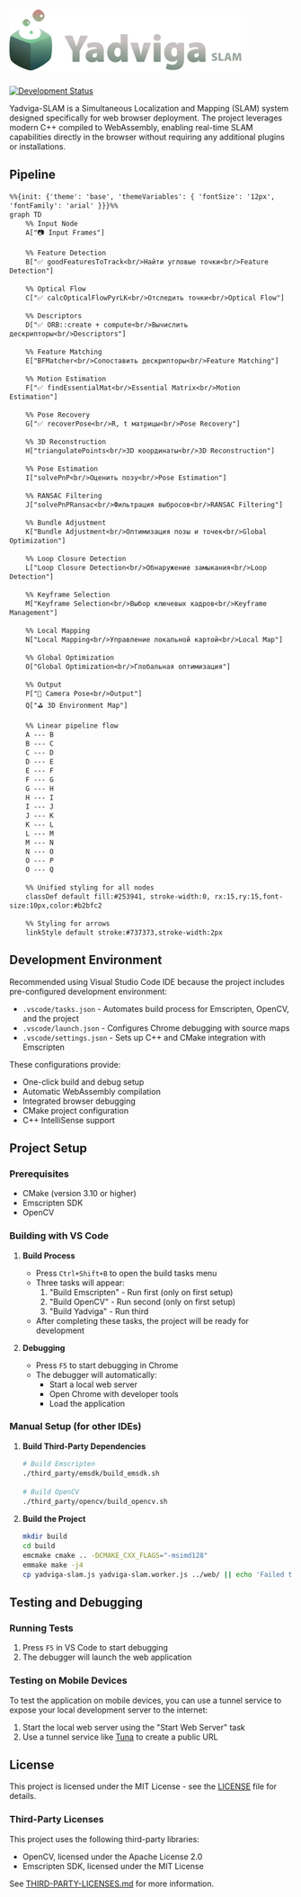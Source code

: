 # ![Yadviga-SLAM](resources/logo.svg)

[![Development Status](https://img.shields.io/badge/status-in%20development-yellow)](https://github.com/yourusername/Yadviga-SLAM)

Yadviga-SLAM is a Simultaneous Localization and Mapping (SLAM) system designed specifically for web browser deployment. The project leverages modern C++ compiled to WebAssembly, enabling real-time SLAM capabilities directly in the browser without requiring any additional plugins or installations.

## Pipeline

```mermaid
%%{init: {'theme': 'base', 'themeVariables': { 'fontSize': '12px', 'fontFamily': 'arial' }}}%%
graph TD
    %% Input Node
    A["📷 Input Frames"]
    
    %% Feature Detection
    B["✅ goodFeaturesToTrack<br/>Найти угловые точки<br/>Feature Detection"]
    
    %% Optical Flow
    C["✅ calcOpticalFlowPyrLK<br/>Отследить точки<br/>Optical Flow"]
    
    %% Descriptors
    D["✅ ORB::create + compute<br/>Вычислить дескрипторы<br/>Descriptors"]
    
    %% Feature Matching
    E["BFMatcher<br/>Сопоставить дескрипторы<br/>Feature Matching"]
    
    %% Motion Estimation
    F["✅ findEssentialMat<br/>Essential Matrix<br/>Motion Estimation"]
    
    %% Pose Recovery
    G["✅ recoverPose<br/>R, t матрицы<br/>Pose Recovery"]
    
    %% 3D Reconstruction
    H["triangulatePoints<br/>3D координаты<br/>3D Reconstruction"]
    
    %% Pose Estimation
    I["solvePnP<br/>Оценить позу<br/>Pose Estimation"]
    
    %% RANSAC Filtering
    J["solvePnPRansac<br/>Фильтрация выбросов<br/>RANSAC Filtering"]
    
    %% Bundle Adjustment
    K["Bundle Adjustment<br/>Оптимизация позы и точек<br/>Global Optimization"]
    
    %% Loop Closure Detection
    L["Loop Closure Detection<br/>Обнаружение замыкания<br/>Loop Detection"]
    
    %% Keyframe Selection
    M["Keyframe Selection<br/>Выбор ключевых кадров<br/>Keyframe Management"]
    
    %% Local Mapping
    N["Local Mapping<br/>Управление локальной картой<br/>Local Map"]
    
    %% Global Optimization
    O["Global Optimization<br/>Глобальная оптимизация"]
    
    %% Output
    P["🎥 Camera Pose<br/>Output"]
    Q["⛳️ 3D Environment Map"]
    
    %% Linear pipeline flow
    A --- B
    B --- C
    C --- D
    D --- E
    E --- F
    F --- G
    G --- H
    H --- I
    I --- J
    J --- K
    K --- L
    L --- M
    M --- N
    N --- O
    O --- P
    O --- Q
    
    %% Unified styling for all nodes
    classDef default fill:#253941, stroke-width:0, rx:15,ry:15,font-size:10px,color:#b2bfc2
    
    %% Styling for arrows
    linkStyle default stroke:#737373,stroke-width:2px
```

## Development Environment

Recommended using Visual Studio Code IDE because the project includes pre-configured development environment:
- `.vscode/tasks.json` - Automates build process for Emscripten, OpenCV, and the project
- `.vscode/launch.json` - Configures Chrome debugging with source maps
- `.vscode/settings.json` - Sets up C++ and CMake integration with Emscripten

These configurations provide:
- One-click build and debug setup
- Automatic WebAssembly compilation
- Integrated browser debugging
- CMake project configuration
- C++ IntelliSense support

## Project Setup

### Prerequisites
- CMake (version 3.10 or higher)
- Emscripten SDK
- OpenCV

### Building with VS Code

1. **Build Process**
   - Press `Ctrl+Shift+B` to open the build tasks menu
   - Three tasks will appear:
     1. "Build Emscripten" - Run first (only on first setup)
     2. "Build OpenCV" - Run second (only on first setup)
     3. "Build Yadviga" - Run third
   - After completing these tasks, the project will be ready for development

2. **Debugging**
   - Press `F5` to start debugging in Chrome
   - The debugger will automatically:
     - Start a local web server
     - Open Chrome with developer tools
     - Load the application

### Manual Setup (for other IDEs)

1. **Build Third-Party Dependencies**
   ```bash
   # Build Emscripten
   ./third_party/emsdk/build_emsdk.sh
   
   # Build OpenCV
   ./third_party/opencv/build_opencv.sh
   ```

2. **Build the Project**
   ```bash
   mkdir build
   cd build
   emcmake cmake .. -DCMAKE_CXX_FLAGS="-msimd128"
   emmake make -j4
   cp yadviga-slam.js yadviga-slam.worker.js ../web/ || echo 'Failed to copy files'
   ```

## Testing and Debugging

### Running Tests
1. Press `F5` in VS Code to start debugging
2. The debugger will launch the web application

### Testing on Mobile Devices

To test the application on mobile devices, you can use a tunnel service to expose your local development server to the internet:

1. Start the local web server using the "Start Web Server" task
2. Use a tunnel service like [Tuna](https://my.tuna.am/) to create a public URL


## License

This project is licensed under the MIT License - see the [LICENSE](LICENSE) file for details.

### Third-Party Licenses

This project uses the following third-party libraries:
- OpenCV, licensed under the Apache License 2.0
- Emscripten SDK, licensed under the MIT License

See [THIRD-PARTY-LICENSES.md](THIRD-PARTY-LICENSES.md) for more information. 